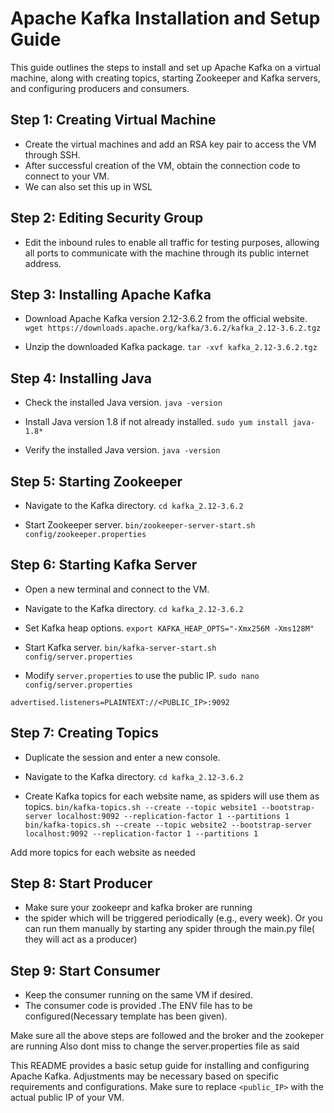 
# Apache Kafka Installation and Setup Guide

This guide outlines the steps to install and set up Apache Kafka on a virtual machine, along with creating topics, starting Zookeeper and Kafka servers, and configuring producers and consumers.

## Step 1: Creating Virtual Machine

- Create the virtual machines and add an RSA key pair to access the VM through SSH. 
- After successful creation of the VM, obtain the connection code to connect to your VM.
- We can also set this up in WSL

## Step 2: Editing Security Group

- Edit the inbound rules to enable all traffic for testing purposes, allowing all ports to communicate with the machine through its public internet address.

## Step 3: Installing Apache Kafka

- Download Apache Kafka version 2.12-3.6.2 from the official website.
`wget https://downloads.apache.org/kafka/3.6.2/kafka_2.12-3.6.2.tgz`

- Unzip the downloaded Kafka package.
`tar -xvf kafka_2.12-3.6.2.tgz`

## Step 4: Installing Java

- Check the installed Java version.
`java -version`

- Install Java version 1.8 if not already installed.
`sudo yum install java-1.8*`

- Verify the installed Java version.
`java -version`

## Step 5: Starting Zookeeper

- Navigate to the Kafka directory.
`cd kafka_2.12-3.6.2`

- Start Zookeeper server.
`bin/zookeeper-server-start.sh config/zookeeper.properties`

## Step 6: Starting Kafka Server

- Open a new terminal and connect to the VM.
- Navigate to the Kafka directory.
`cd kafka_2.12-3.6.2`

- Set Kafka heap options.
`export KAFKA_HEAP_OPTS="-Xmx256M -Xms128M"`

- Start Kafka server.
`bin/kafka-server-start.sh config/server.properties`

- Modify `server.properties` to use the public IP.
`sudo nano config/server.properties`
 
`advertised.listeners=PLAINTEXT://<PUBLIC_IP>:9092`

## Step 7: Creating Topics

- Duplicate the session and enter a new console.
- Navigate to the Kafka directory.
`cd kafka_2.12-3.6.2`

- Create Kafka topics for each website name, as spiders will use them as topics.
`bin/kafka-topics.sh --create --topic website1 --bootstrap-server localhost:9092 --replication-factor 1 --partitions 1`
`bin/kafka-topics.sh --create --topic website2 --bootstrap-server localhost:9092 --replication-factor 1 --partitions 1`

Add more topics for each website as needed

## Step 8: Start Producer
- Make sure your zookeepr and kafka broker are running
-  the spider which will be triggered periodically (e.g., every week). Or you can run them manually by starting any spider through the main.py file( they will act as a producer)

## Step 9: Start Consumer

- Keep the consumer running on the same VM if desired.
- The consumer code is provided .The ENV file has to be configured(Necessary template has been given).

Make sure all the above steps are followed and the broker and the zookeper are running
Also dont miss to change the server.properties file as said

This README provides a basic setup guide for installing and configuring Apache Kafka. Adjustments may be necessary based on specific requirements and configurations. Make sure to replace `<public_IP>` with the actual public IP of your VM.
